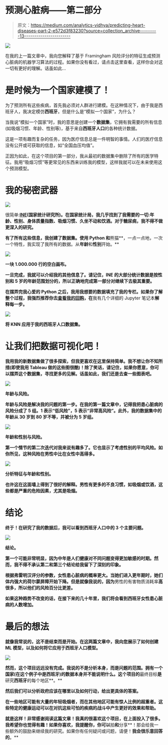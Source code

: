 # 预测心脏病——第二部分

> 原文：<https://medium.com/analytics-vidhya/predicting-heart-diseases-part-2-e572d3f83230?source=collection_archive---------13----------------------->

![](img/2c9c0f7bb6c0ffc98258cbd57fd76919.png)

在我的上一篇文章中，我向您解释了基于 Framingham 风险评分的特征生成预测心脏病的机器学习算法的过程。如果你没有看过，请点击这里查看，这样你会对这一切有更好的理解。话虽如此…

# 是时候为一个国家建模了！

为了预测所有这些疾病，首先我必须对人群进行建模。在这种情况下，由于我是西班牙人，我决定模仿**西班牙**。但是什么是“模拟一个国家”，为什么？

当我说“模拟一个国家”时，我的意思是创建一个**数据集**，它拥有我需要的所有信息(如吸烟习惯、年龄、性别等)，基于来自**西班牙人口**的各种统计数据。

这是一项有趣而复杂的任务，因为医疗信息总是一件明智的事情。人们的医疗信息没有公开或可获取的信息，如“全国血压均值”。

正因为如此，在这个项目的第一部分，我从最初的数据集中删除了所有的医学特征。我用“吸烟习惯”等更常见的东西来训练我的模型，这样我就可以在未来使用这个预测模型。

# 我的秘密武器

![](img/175e003b01d7ccf47e23482cfcc8f5d0.png)

很简单:[**INE**](https://www.ine.es/)**(国家统计研究所)。在国家统计局，我几乎找到了我需要的一切:**年龄、性别、身体质量指数、吸烟习惯、久坐不动和饮酒**。对于糖尿病，我不得不做更深入的研究。**

**有了所有这些信息，我创建了数据集。使用 **Python** 和**熊猫**，一点一点地，一次一个特性，我实现了我所有的数据。从**年龄**和**性别**开始。**

**![](img/c0dc274fe89fd543851e1e7cef8a1da3.png)**

**一块 1.000.000 行的空白画布。**

**一旦完成，我就可以介绍我的其他信息了。请记住，INE 的大部分统计数据是按性别和 5 岁的年龄范围划分的，所以正确地完成第一部分对继续下去极其重要。**

**在摆弄完我心爱的 Python 之后，我用我想要的数据填充了我的专栏。如果你了解整个过程，我强烈推荐你去[查看我的回购](https://github.com/miguestepa/Project-Week-8-Final-Project/tree/master/your-project/coutry_model)，在**我有几个详细的 Jupyter 笔记本**解释每一步。**

**![](img/917fce40a4ffcaa8eacb3d0dcf4e10a7.png)**

**将 KNN 应用于我的西班牙人口数据集。**

# **让我们把数据可视化吧！**

**我用我的新数据集做了很多探索，但我更喜欢在这里保持简单。我不想让你不知所措(即使我用 **Tableau** 做的这些图很酷)！除了笑话，请记住，如果你愿意，你可以摆弄这个数据集，寻找更多的见解。话虽如此，我们还是去查一些图表吧。**

**![](img/26538aa9d364b78bbd93f6e26ef19ebb.png)**

**年龄与风险。**

**年龄与风险是解决我的问题的第一步。在我的第一篇文章中，记得我把患心脏病的风险分成了 5 组。1 表示“低风险”，5 表示“非常高风险”。此外，我的数据集中的年龄从 30 岁到 80 岁不等，并被分为 5 岁组。**

**![](img/2e0b86483b5b53e6235f11f24165c09c.png)**

**年龄和性别与风险。**

**第一个情节的第二次迭代对我来说有趣多了。它也显示了考虑性别的平均风险。如你所见，这种风险在男性中比在女性中高得多。**

**![](img/33ed964627b0e4de76de2ca39ac77e31.png)**

**分析特征与年龄和性别。**

**也许这在这面墙上得到了很好的解释。男性有更多的不良习惯，如吸烟或饮酒，这些都是严重的危险因素，尤其是吸烟。**

# **结论**

**终于！在研究了我的数据后，我可以看到西班牙人口中的 3 个主要问题。**

**![](img/4b69b4df931b8a738b4414bb1228ada0.png)**

**结论。**

**第一个可能非常明显，因为中年是人们健康对不同问题变得更加敏感的时期。然而，我不得不承认第二和第三个结论给我留下了深刻的印象。**

**根据弗雷明汉评分的参数，女性患心脏病的概率更大。当她们进入更年期时，她们体内强大的荷尔蒙屏障开始下降。**但是**就像我说的，因为**男性的有害物质消耗率**高很多，所以他们的风险百分比更差。**

**如果这种趋势不改变的话，在接下来的几十年里，我们将会看到西班牙女性患心脏病的人数增加。**

# **最后的想法**

**就像我常说的，**这不是结束而是开始**。在这两篇文章中，我向您展示了如何创建 ML 模型，以及如何将它应用于西班牙人口模型。**

**![](img/ce5adad8ee8fe7356cbe2b3f79b10ce5.png)**

**然而，这个项目远远没有完成。我说的不是分析本身，而是问题的范围。拥有一个国家(在这个例子中是西班牙)的数据本身并不能说明什么。这个项目的**最终目标**是**研究**西班牙**的每个地区**。**

**然后我们可以分析政府应该在哪里以及如何行动，给出更具体的答案。**

**在一些地区可能有大量的年轻吸烟者，而在其他地区可能有惊人比例的超重者。这些特定的健康运动可以在对抗这些可怕的疾病的战斗中产生更好的效果和帮助。**

**就是这样！**非常感谢**阅读这篇文章！我真的很喜欢这个项目，在上面投入了很多。我希望你也觉得有趣！如果你喜欢，我提醒你，你可以**拍**和**分享**！那会给我一些额外的鼓励来继续我的研究。如果你有任何疑问或问题，请便！**我会很乐意回答的**。**